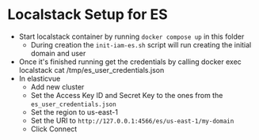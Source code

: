 # Localstack Setup for ES

* Start localstack container by running `docker compose up` in this folder
    * During creation the `init-iam-es.sh` script will run creating the initial domain and user
* Once it's finished running get the credentials by calling docker exec localstack cat /tmp/es_user_credentials.json
* In elasticvue
    * Add new cluster
    * Set the Access Key ID and Secret Key to the ones from the `es_user_credentials.json`
    * Set the region to us-east-1
    * Set the URI to `http://127.0.0.1:4566/es/us-east-1/my-domain`
    * Click Connect
